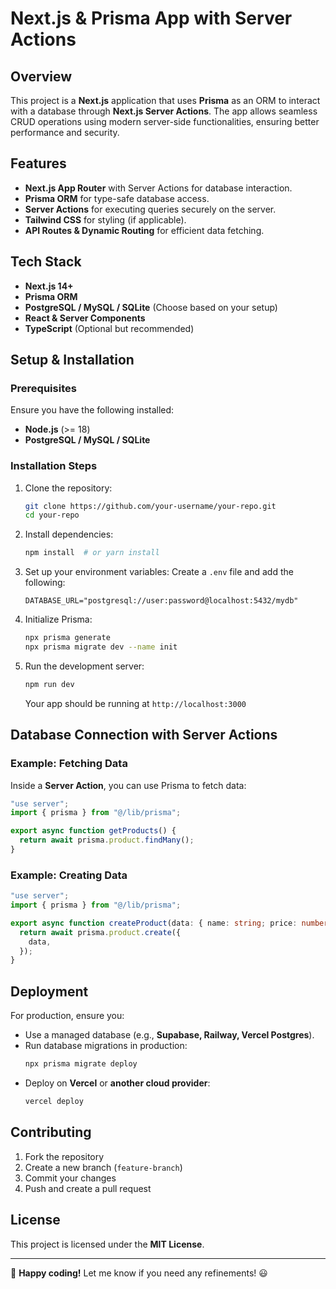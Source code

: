 # Next.js & Prisma App with Server Actions

## Overview

This project is a **Next.js** application that uses **Prisma** as an ORM to interact with a database through **Next.js Server Actions**. The app allows seamless CRUD operations using modern server-side functionalities, ensuring better performance and security.

## Features

- **Next.js App Router** with Server Actions for database interaction.
- **Prisma ORM** for type-safe database access.
- **Server Actions** for executing queries securely on the server.
- **Tailwind CSS** for styling (if applicable).
- **API Routes & Dynamic Routing** for efficient data fetching.

## Tech Stack

- **Next.js 14+**
- **Prisma ORM**
- **PostgreSQL / MySQL / SQLite** (Choose based on your setup)
- **React & Server Components**
- **TypeScript** (Optional but recommended)

## Setup & Installation

### Prerequisites

Ensure you have the following installed:

- **Node.js** (>= 18)
- **PostgreSQL / MySQL / SQLite**

### Installation Steps

1. Clone the repository:

   ```sh
   git clone https://github.com/your-username/your-repo.git
   cd your-repo
   ```

2. Install dependencies:

   ```sh
   npm install  # or yarn install
   ```

3. Set up your environment variables:
   Create a `.env` file and add the following:

   ```env
   DATABASE_URL="postgresql://user:password@localhost:5432/mydb"
   ```

4. Initialize Prisma:

   ```sh
   npx prisma generate
   npx prisma migrate dev --name init
   ```

5. Run the development server:
   ```sh
   npm run dev
   ```
   Your app should be running at `http://localhost:3000`

## Database Connection with Server Actions

### Example: Fetching Data

Inside a **Server Action**, you can use Prisma to fetch data:

```ts
"use server";
import { prisma } from "@/lib/prisma";

export async function getProducts() {
  return await prisma.product.findMany();
}
```

### Example: Creating Data

```ts
"use server";
import { prisma } from "@/lib/prisma";

export async function createProduct(data: { name: string; price: number }) {
  return await prisma.product.create({
    data,
  });
}
```

## Deployment

For production, ensure you:

- Use a managed database (e.g., **Supabase, Railway, Vercel Postgres**).
- Run database migrations in production:
  ```sh
  npx prisma migrate deploy
  ```
- Deploy on **Vercel** or **another cloud provider**:
  ```sh
  vercel deploy
  ```

## Contributing

1. Fork the repository
2. Create a new branch (`feature-branch`)
3. Commit your changes
4. Push and create a pull request

## License

This project is licensed under the **MIT License**.

---

🚀 **Happy coding!** Let me know if you need any refinements! 😃
